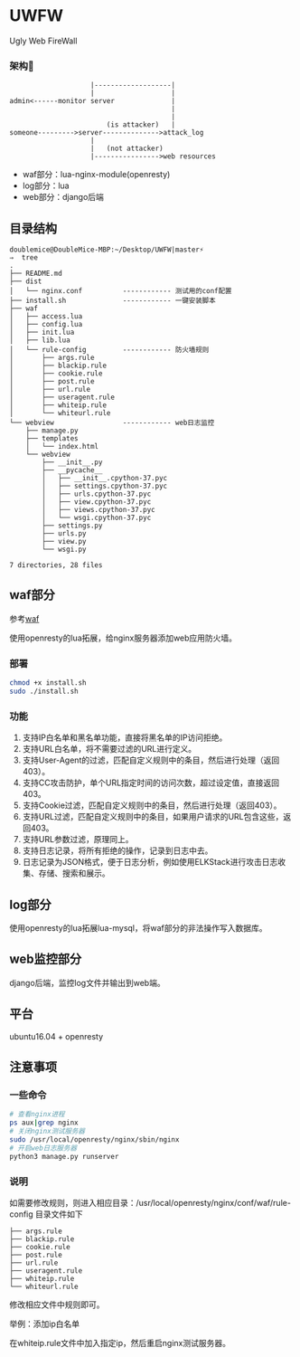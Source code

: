 # UWFW
Ugly Web FireWall

### 架构
```
                    |-------------------|
                    |                   |
admin<------monitor server              |
                                        |
                                        |
                        (is attacker)   |
someone--------->server-------------->attack_log
                    |
                    |   (not attacker)
                    |---------------->web resources
```


* waf部分：lua-nginx-module(openresty)
* log部分：lua
* web部分：django后端

## 目录结构
```
doublemice@DoubleMice-MBP:~/Desktop/UWFW|master⚡ 
⇒  tree
.
├── README.md
├── dist
│   └── nginx.conf          ------------ 测试用的conf配置
├── install.sh              ------------ 一键安装脚本
├── waf
│   ├── access.lua
│   ├── config.lua
│   ├── init.lua
│   ├── lib.lua
│   └── rule-config         ------------ 防火墙规则
│       ├── args.rule
│       ├── blackip.rule
│       ├── cookie.rule
│       ├── post.rule
│       ├── url.rule
│       ├── useragent.rule
│       ├── whiteip.rule
│       └── whiteurl.rule
└── webview                 ------------ web日志监控
    ├── manage.py
    ├── templates
    │   └── index.html
    └── webview
        ├── __init__.py
        ├── __pycache__
        │   ├── __init__.cpython-37.pyc
        │   ├── settings.cpython-37.pyc
        │   ├── urls.cpython-37.pyc
        │   ├── view.cpython-37.pyc
        │   ├── views.cpython-37.pyc
        │   └── wsgi.cpython-37.pyc
        ├── settings.py
        ├── urls.py
        ├── view.py
        └── wsgi.py

7 directories, 28 files
```


## waf部分

参考[waf](https://github.com/unixhot/waf)

使用openresty的lua拓展，给nginx服务器添加web应用防火墙。

### 部署

``` sh
chmod +x install.sh
sudo ./install.sh
```


### 功能
1. 支持IP白名单和黑名单功能，直接将黑名单的IP访问拒绝。
1. 支持URL白名单，将不需要过滤的URL进行定义。
1. 支持User-Agent的过滤，匹配自定义规则中的条目，然后进行处理（返回403）。
1. 支持CC攻击防护，单个URL指定时间的访问次数，超过设定值，直接返回403。
1. 支持Cookie过滤，匹配自定义规则中的条目，然后进行处理（返回403）。
1. 支持URL过滤，匹配自定义规则中的条目，如果用户请求的URL包含这些，返回403。
1. 支持URL参数过滤，原理同上。
1. 支持日志记录，将所有拒绝的操作，记录到日志中去。
1. 日志记录为JSON格式，便于日志分析，例如使用ELKStack进行攻击日志收集、存储、搜索和展示。



## log部分

使用openresty的lua拓展lua-mysql，将waf部分的非法操作写入数据库。

## web监控部分

django后端，监控log文件并输出到web端。


## 平台

ubuntu16.04 + openresty


## 注意事项

### 一些命令
```sh
# 查看nginx进程
ps aux|grep nginx
# 关闭nginx测试服务器
sudo /usr/local/openresty/nginx/sbin/nginx
# 开启web日志服务器
python3 manage.py runserver
```

### 说明

如需要修改规则，则进入相应目录：/usr/local/openresty/nginx/conf/waf/rule-config
目录文件如下
```
├── args.rule
├── blackip.rule
├── cookie.rule
├── post.rule
├── url.rule
├── useragent.rule
├── whiteip.rule
└── whiteurl.rule
```
修改相应文件中规则即可。

举例：添加ip白名单

在whiteip.rule文件中加入指定ip，然后重启nginx测试服务器。

